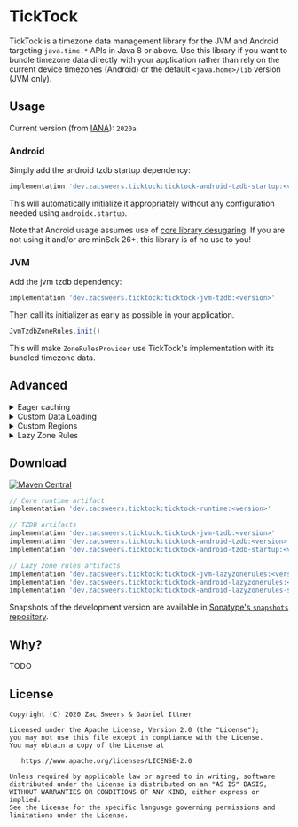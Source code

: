 TickTock
========

TickTock is a timezone data management library for the JVM and Android targeting `java.time.*` APIs 
in Java 8 or above. Use this library if you want to bundle timezone data directly with your 
application rather than rely on the current device timezones (Android) or the default `<java.home>/lib`
version (JVM only).

## Usage

Current version (from [IANA](https://www.iana.org/time-zones)): `2020a`

### Android

Simply add the android tzdb startup dependency:

```gradle
implementation 'dev.zacsweers.ticktock:ticktock-android-tzdb-startup:<version>'
```

This will automatically initialize it appropriately without any configuration needed using `androidx.startup`.

Note that Android usage assumes use of [core library desugaring](https://developer.android.com/studio/write/java8-support#library-desugaring). 
If you are not using it and/or are minSdk 26+, this library is of no use to you!

### JVM

Add the jvm tzdb dependency:

```gradle
implementation 'dev.zacsweers.ticktock:ticktock-jvm-tzdb:<version>'
```

Then call its initializer as early as possible in your application.

```java
JvmTzdbZoneRules.init()
```

This will make `ZoneRulesProvider` use TickTock's implementation with its bundled timezone data.

## Advanced

<details>
<summary>Eager caching</summary>

TickTock's default behavior is to lazily load timezone data on-demand. If you want to eagerly 
load data (for instance - on a background thread), TickTock offers a convenience helper API:

```java
// Synchronously load and cache all timezone rules
EagerZoneRulesLoading.cacheZones();
```

</details>

<details>
<summary>Custom Data Loading</summary>

By default, TickTock will try to load timezone data from Java resources via `ResourcesZoneDataLoader`. 
If you wish to customize this, you can provide your own loading mechanism via implementing a custom 
`ZoneDataLoader` and/or `ZoneDataProvider` and registering them via `TickTockPlugins` _before_ 
using any time APIs that would cause the system `ZoneRulesProvider` to initialize.

Usually, you would only want to implement a custom `ZoneDataLoader` and instantiate one of the built-in
`ZoneRulesProvider` implementations with it. TickTock comes with two: `TzdbZoneDataProvider` (the common case)
 and `LazyZoneDataProvider`. You can also implement your own provider on top of any `ZoneDataLoader`
 type as you see fit.
 
```java
CustomZoneDataLoader loader = new CustomZoneDataLoader();
TzdbZoneDataProvider provider = new TzdbZoneDataProvider(loader);
TickTockPlugins.setZoneDataProvider(() -> provider);
```

The Android artifacts use a custom assets-based loader to avoid the cost of loading from Java resources.

</details>

<details>
<summary>Custom Regions</summary>

By default, TickTock's prepackaged timezone data supports all regions. You can define your own via
implementing a custom `ZoneIdsProvider` and registering it via `TickTockPlugins` _before_ using any
time APIs that would cause the system `ZoneRulesProvider` to initialize.

```java
TickTockPlugins.setZoneIdsProvider(CustomZoneIdsProvider::new);
```

If no provider is specified, TickTock will use `TzdbZoneProvider`.

</details>

<details>
<summary>Lazy Zone Rules</summary>

TickTock's default behavior is focused around using traditional `tzdb.dat` files for timezone data
implemented via `TzdbZoneDataProvider`. Early adopters can try a custom, lazy-loading solution 
via `LazyZoneDataProvider` inspired by [LazyThreeTenBp](https://github.com/gabrielittner/lazythreetenbp).
In theory, this artifact would be lower overhead on startup for devices with slower IO and a lower 
application-lifetime memory impact by only keeping used zones in memory. We're seeking feedback on
whether this is truly worth supporting though, so please let us know!

</details>

## Download

[![Maven Central](https://img.shields.io/maven-central/v/dev.zacsweers.ticktock/ticktock-runtime.svg)](https://mvnrepository.com/artifact/dev.zacsweers.ticktock/ticktock-runtime)
```gradle
// Core runtime artifact
implementation 'dev.zacsweers.ticktock:ticktock-runtime:<version>'

// TZDB artifacts
implementation 'dev.zacsweers.ticktock:ticktock-jvm-tzdb:<version>'
implementation 'dev.zacsweers.ticktock:ticktock-android-tzdb:<version>'
implementation 'dev.zacsweers.ticktock:ticktock-android-tzdb-startup:<version>'

// Lazy zone rules artifacts
implementation 'dev.zacsweers.ticktock:ticktock-jvm-lazyzonerules:<version>'
implementation 'dev.zacsweers.ticktock:ticktock-android-lazyzonerules:<version>'
implementation 'dev.zacsweers.ticktock:ticktock-android-lazyzonerules-startup:<version>'
```

Snapshots of the development version are available in [Sonatype's `snapshots` repository][snapshots].

## Why?

TODO

License
-------

    Copyright (C) 2020 Zac Sweers & Gabriel Ittner

    Licensed under the Apache License, Version 2.0 (the "License");
    you may not use this file except in compliance with the License.
    You may obtain a copy of the License at

       https://www.apache.org/licenses/LICENSE-2.0

    Unless required by applicable law or agreed to in writing, software
    distributed under the License is distributed on an "AS IS" BASIS,
    WITHOUT WARRANTIES OR CONDITIONS OF ANY KIND, either express or implied.
    See the License for the specific language governing permissions and
    limitations under the License.

 [snapshots]: https://oss.sonatype.org/content/repositories/snapshots/
